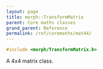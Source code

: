 ```yaml
---
layout: page
title: morph::TransformMatrix
parent: Core maths classes
grand_parent: Reference
permalink: /ref/coremaths/mat44/
---
```

```c++
#include <morph/TransformMatrix.h>
```

A 4x4 matrix class.
